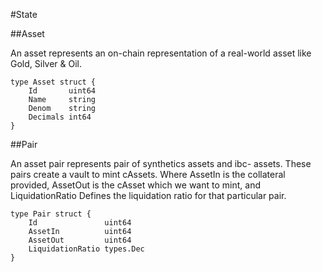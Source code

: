 #State

##Asset

An asset represents an on-chain representation of a real-world asset like Gold, Silver & Oil.

	type Asset struct {
		Id       uint64
		Name     string
		Denom    string
		Decimals int64
	}


##Pair

An asset pair represents pair of synthetics assets and ibc- assets. These pairs create a vault to mint cAssets. Where AssetIn is the collateral provided, AssetOut is the cAsset which we want to mint, and LiquidationRatio Defines the liquidation ratio for that particular pair.

	type Pair struct {
		Id               uint64
		AssetIn          uint64
		AssetOut         uint64
		LiquidationRatio types.Dec
	}
